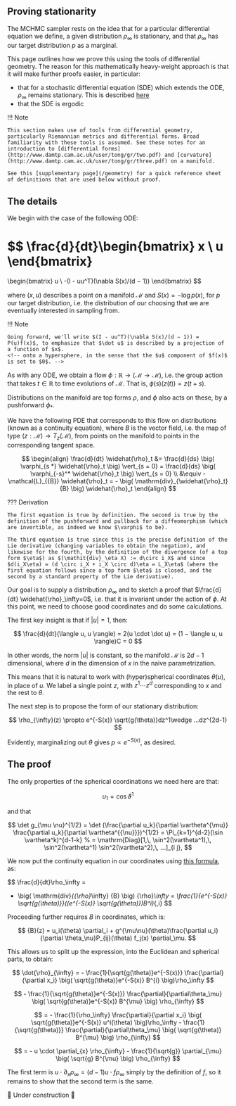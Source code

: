 ## Proving stationarity

The MCHMC sampler rests on the idea that for a particular differential equation we define, a given distribution $\rho_\infty$ is stationary, and that $\rho_\infty$ has our target distribution $p$ as a marginal.

This page outlines how we prove this using the tools of differential geometry. The reason for this mathematically heavy-weight approach is that it will make further proofs easier, in particular:

- that for a stochastic differential equation (SDE) which extends the ODE, $\rho_\infty$ remains stationary. This is described [here](sde.md)
- that the SDE is ergodic

!!! Note 
    
    This section makes use of tools from differential geometry, particularly Riemannian metrics and differential forms. Broad familiarity with these tools is assumed. See these notes for an introduction to [differential forms](http://www.damtp.cam.ac.uk/user/tong/gr/two.pdf) and [curvature](http://www.damtp.cam.ac.uk/user/tong/gr/three.pdf) on a manifold.

    See this [supplementary page](/geometry) for a quick reference sheet of definitions that are used below without proof.

## The details

We begin with the case of the following ODE:

$$
\frac{d}{dt}\begin{bmatrix}
x \\
u
\end{bmatrix}
=
\begin{bmatrix}
u \\
-(I - uu^T)(\nabla S(x)/(d − 1))
\end{bmatrix}
$$

where $(x,u)$ describes a point on a manifold $\mathcal{M}$ and $S(x) = -\log p(x)$, for $p$ our target distribution, i.e. the distribution of our choosing that we are eventually interested in sampling from.

!!! Note 
    
    Going forward, we'll write $(I - uu^T)(\nabla S(x)/(d − 1)) = P(u)f(x)$, to emphasize that $\dot u$ is described by a projection of a function of $x$.
    <!-- onto a hypersphere, in the sense that the $u$ component of $f(x)$ is set to $0$. -->

As with any ODE, we obtain a flow $\phi : \mathbb{R} \to (\mathcal{M} \to \mathcal{M})$, i.e. the group action that takes $t \in \mathbb{R}$ to time evolutions of $\mathcal{M}$. That is, $\phi(s)(z(t)) = z(t+s)$.

Distributions on the manifold are top forms $\rho$, and $\phi$ also acts on these, by a pushforward $\phi_*$.

We have the following PDE that corresponds to this flow on distributions (known as a continuity equation), where $B$ is the vector field, i.e. the map of type $(z : \mathcal{M}) \to T_z(\mathcal{M})$, from points on the manifold to points in the corresponding tangent space. 

$$
\begin{align} 
    \frac{d}{dt} \widehat{\rho}_t &= \frac{d}{ds} \big( \varphi_{s *} \widehat{\rho}_t \big) \vert_{s = 0} = \frac{d}{ds} \big( \varphi_{-s}^* \widehat{\rho}_t \big) \vert_{s = 0}  \\ 
    &\equiv - \mathcal{L}_{{B}} \widehat{\rho}_t = - \big( \mathrm{div}_{\widehat{\rho}_t} {B} \big) \widehat{\rho}_t 
\end{align}
$$


??? Derivation

    The first equation is true by definition. The second is true by the definition of the pushforward and pullback for a diffeomorphism (which are invertible, as indeed we know $\varphi$ to be).

    The third equation is true since this is the precise definition of the Lie derivative (changing variables to obtain the negation), and likewise for the fourth, by the definition of the divergence (of a top form $\eta$) as $(\mathit{div}_\eta X) := d\circ i_X$ and since  $d(i_X\eta) = (d \circ i_X + i_X \circ d)\eta = L_X\eta$ (where the first equation follows since a top form $\eta$ is closed, and the second by a standard property of the Lie derivative).





Our goal is to supply a distribution $\rho_\infty$ and to sketch a proof that $\frac{d}{dt} \widehat{\rho}_\infty=0$, i.e. that it is invariant under the action of $\phi$. At this point, we need to choose good coordinates and do some calculations.

The first key insight is that if $|u|=1$, then:

$$
\frac{d}{dt}(\langle u, u \rangle) = 2(u \cdot \dot u) = (1 − \langle u, u \rangle)C = 0
$$

In other words, the norm $|u|$ is constant, so the manifold $\mathcal{M}$ is $2d-1$ dimensional, where $d$ in the dimension of $x$ in the naive parametrization.

This means that it is natural to work with (hyper)spherical coordinates $\theta(u)$, in place of $u$. We label a single point $z$, with $z^1\cdots z^d$ corresponding to $x$ and the rest to $\theta$.

The next step is to propose the form of our stationary distribution:

$$
\rho_{\infty}(z) \propto e^{-S(x)} \sqrt{g(\theta)}dz^1\wedge ...dz^{2d-1}
$$

Evidently, marginalizing out $\theta$ gives $p\propto e^{-S(x)}$, as desired.


## The proof


The only properties of the spherical coordinations we need here are that:

$$
u_1 = \cos \vartheta^1
$$

and that

$$
    \det g_{\mu \nu}^{1/2} = \det (\frac{\partial u_k}{\partial \vartheta^{\mu}} \frac{\partial u_k}{\partial \vartheta^{{\nu}}})^{1/2} = \Pi_{k=1}^{d-2}(\sin \vartheta^k)^{d-1-k}
    % = \mathrm{Diag}[1,\, \sin^2(\vartheta^1),\, \sin^2(\vartheta^1) \sin^2(\vartheta^2),\, ...]_{i j},
$$


We now put the continuity equation in our coordinates using [this formula](/geometry/#divergence), as:

$$
\frac{d}{dt}\rho_\infty = 
- \big( \mathrm{div}_{{\rho}_\infty} {B} \big) {\rho}_\infty = \frac{1}{e^{-S(x)} \sqrt{g(\theta)}}((e^{-S(x)} \sqrt{g(\theta)})B^i)_{,i}
$$

Proceeding further requires $B$ in coordinates, which is:

$$
{B}(z) = 
u_i(\theta) \partial_i + g^{\mu\nu}(\theta)\frac{\partial u_i}{\partial \theta_\nu}P_{ij}(\theta) f_j(x) \partial_\mu.
$$


This allows us to split up the expression, into the Euclidean and spherical parts, to obtain:

$$
    \dot{\rho}_{\infty} = - \frac{1}{\sqrt{g(\theta)}e^{-S(x)}} \frac{\partial}{\partial x_i} \big( \sqrt{g(\theta)}e^{-S(x)} B^{i} \big)\rho_\infty
$$

$$
    - \frac{1}{\sqrt{g(\theta)}e^{-S(x)}} \frac{\partial}{\partial\theta_\mu} \big( \sqrt{g(\theta)}e^{-S(x)} B^{\mu} \big) \rho_{\infty} 
$$

$$ 
 = - \frac{1}{\rho_\infty} \frac{\partial}{\partial x_i} \big( \sqrt{g(\theta)}e^{-S(x)} u^i(\theta) \big)\rho_\infty   - \frac{1}{\sqrt{g(\theta)}} \frac{\partial}{\partial\theta_\mu} \big( \sqrt{g(\theta)} B^{\mu} \big) \rho_{\infty} 
$$



$$
    = - u \cdot \partial_{x} \rho_{\infty} - \frac{1}{\sqrt{g}} \partial_{\mu} \big( \sqrt{g} B^{\mu} \big) \rho_{\infty} 
$$



The first term is $u \cdot \partial_{x} \rho_{\infty} = (d -1) u \cdot {f} \rho_{\infty}$ simply by the definition of $f$, so it remains to show that the second term is the same.

<!-- We take advantage of the coordinates to have a different set of $\theta$ coordinates for each

SHOW:

$$
B_\mu = \partial_\mu(u\cdot f(x)) = \partial_\mu (u \cdot \delta_{1i}|f|) = |f|\partial_\mu(u_1) = -|f|\sin(\theta^1)\delta_{1\mu}
$$

todo

This concludes the proof. -->


🚧 Under construction 🚧

